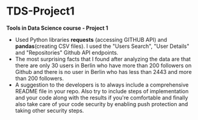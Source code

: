 # TDS-Project1
**Tools in Data Science course - Project 1**

- Used Python libraries ****requests**** (accessing GITHUB API) and ****pandas****(creating CSV files). I used the "Users Search", "User Details" and "Repositories" Github API endpoints.
- The most surprising facts that I found after analyzing the data are that there are only 30 users in Berlin who have more than 200 followers on Github and there is no user in Berlin who has less than 2443 and more than 200 followers.
- A suggestion to the developers is to always include a comprehensive README file in your repo. Also try to include steps of implementation and your code along with the results if you're comfortable and finally also take care of your code security by enabling push protection and taking other security steps.
